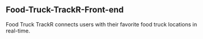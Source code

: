 ## Food-Truck-TrackR-Front-end

Food Truck TrackR connects users with their favorite food truck locations in real-time.
